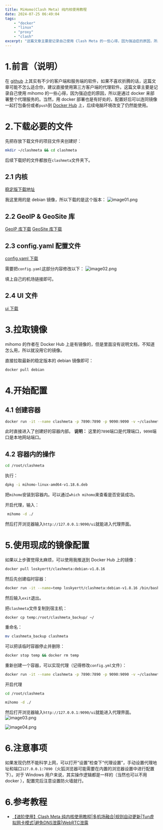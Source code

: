 ```yaml
---
title: MiHomo(Clash Meta) 纯内核使用教程
date: 2024-07-25 06:49:04
tags:
    - "docker"
    - "linux"
    - "proxy"
    - "clash"
excerpt: "这篇文章主要是记录自己使用 Clash Meta 的一些心得，因为强迫症的原因，所以是通过 docker 来部署整个代理服务的。"
---
```



# 1.前言（说明）

在 [github](https://github.com/) 上其实有不少的客户端和服务端的软件，如果不喜欢折腾的话，这篇文章可能不怎么适合你，建议直接使用第三方客户端的代理软件。这篇文章主要是记录自己使用 mihomo 的一些心得，因为强迫症的原因，所以是通过 docker 来部署整个代理服务的。当然，用 docker 部署也是有好处的，配置好后可以连同镜像一起打包备份或者`push`到 [Docker Hub](https://hub.docker.com/) 上，后续电脑环境改变了仍然能使用。

# 2.下载必要的文件

先把存放下载文件的项目文件夹创建好：
```bash
mkdir ~/clashmeta && cd clashmeta
```
后续下载好的文件都放在`clashmeta`文件夹下。

## 2.1 内核

[稳定版下载地址](https://github.com/MetaCubeX/mihomo/releases)

我这里用的是 debian 镜像，所以下载的是这个版本：
![image01.png](https://s2.loli.net/2024/07/25/n5DSvEiMquTJ7fC.png)

## 2.2 GeoIP & GeoSite 库

[GeoIP 库下载](https://gcore.jsdelivr.net/gh/MetaCubeX/meta-rules-dat@release/geoip.dat)
[GeoSite 库下载](https://gcore.jsdelivr.net/gh/MetaCubeX/meta-rules-dat@release/geosite.dat)

## 2.3 config.yaml 配置文件

[config.yaml 下载](https://github.com/loskyertt/clash_meta/blob/master/config.yaml)

需要把`config.yaml`这部分内容修改以下：
![image02.png](https://s2.loli.net/2024/07/25/uwHzqYafTrVlxE2.png)

填上自己的机场链接即可。

## 2.4 UI 文件

[ui 下载](https://github.com/loskyertt/clash_meta/blob/master/ui.tgz)

# 3.拉取镜像

mihomo 的作者在 Docker Hub 上是有镜像的，但是里面没有说明文档，不知道怎么用，所以就没用它的镜像。

直接拉取最新的稳定版本的 debian 镜像即可：
```bash
docker pull debian
```

# 4.开始配置

## 4.1 创建容器
```bash
docker run -it --name clashmeta -p 7890:7890 -p 9090:9090 -v ~/clashmeta:/root/clashmeta debian:latest /bin/bash
```
此时直接进入了创建好的容器内部。
**说明：** 这里的`7890`端口是代理端口，`9090`端口是本地网站端口。

## 4.2 容器内的操作

```bash
cd /root/clashmeta
```

执行：
```bash
dpkg -i mihomo-linux-amd64-v1.18.6.deb
```
把`mihomo`安装到容器内。可以通过`which mihomo`来查看是否安装成功。

开启代理，输入：
```bash
 mihomo -d ./
```
然后打开浏览器输入`http://127.0.0.1:9090/ui`就能进入代理界面。

# 5.使用现成的镜像配置

如果以上步骤觉得太麻烦，可以使用我推送到 Docker Hub 上的镜像：
```bash
docker pull loskyertt/clashmeta:debian-v1.8.16
```

然后先创建临时容器：
```bash
docker run -it --name=temp loskyertt/clashmeta:debian-v1.8.16 /bin/bash
```
然后输入`exit`退出。

把`clashmeta`文件复制到宿主机：
```bash
docker cp temp:/root/clashmeta_backup/ ~/
```

重命名：
```bash
mv clashmeta_backup clashmeta
```

可以把该临时容器停止并删除：
```bash
docker stop temp && docker rm temp
```

重新创建一个容器，可以实现代理（记得修改`config.yml`文件）：
```bash
docker run -it --name clashmeta -p 7890:7890 -p 9090:9090 -v ~/clashmeta:/root/clashmeta loskyertt/clashmeta:debian-v1.8.16 /bin/bash
```

开启代理
```bash
cd /root/clashmeta

mihomo -d ./
```
然后打开浏览器输入`http://127.0.0.1:9090/ui`就能进入代理界面。
![image03.png](https://s2.loli.net/2024/07/25/ulftdepWhZK3YR4.png)

![image04.png](https://s2.loli.net/2024/07/25/qxW3TZfYP5lBS9p.png)

# 6.注意事项

如果发现仍然不能科学上网，可以打开“设置”检查下“代理设置”，手动设置代理地址和端口`127.0.0.1:7890`（火狐浏览器可能需要在内置的浏览器设置中进行配置下）。对于 Windows 用户来说，其实操作逻辑都是一样的（当然也可以不用 docker ），配置完后注意设置防火墙就行。

# 6.参考教程

- [【进阶使用】Clash Meta 纯内核使用教程|多机场融合|规则自动更新|Tun虚拟网卡模式|避免DNS泄露|WebRTC泄露](https://www.youtube.com/watch?v=d-2vCYLjXHs&t=23s)